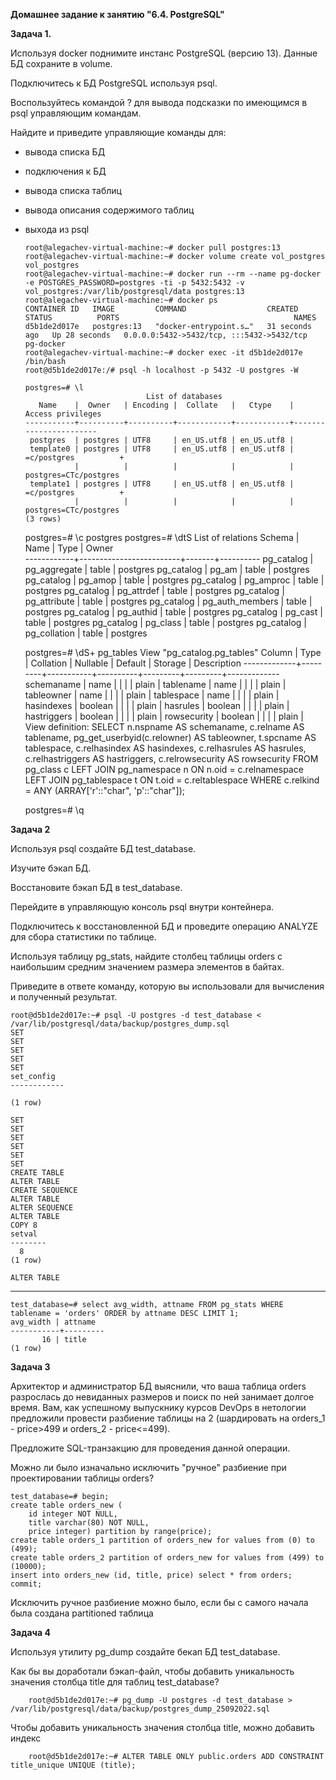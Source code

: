**Домашнее задание к занятию "6.4. PostgreSQL"**

**Задача 1.**

Используя docker поднимите инстанс PostgreSQL (версию 13). Данные БД сохраните в volume.

Подключитесь к БД PostgreSQL используя psql.

Воспользуйтесь командой \? для вывода подсказки по имеющимся в psql управляющим командам.

Найдите и приведите управляющие команды для:

- вывода списка БД
- подключения к БД
- вывода списка таблиц
- вывода описания содержимого таблиц
- выхода из psql


      root@alegachev-virtual-machine:~# docker pull postgres:13
      root@alegachev-virtual-machine:~# docker volume create vol_postgres
      vol_postgres
      root@alegachev-virtual-machine:~# docker run --rm --name pg-docker -e POSTGRES_PASSWORD=postgres -ti -p 5432:5432 -v vol_postgres:/var/lib/postgresql/data postgres:13
      root@alegachev-virtual-machine:~# docker ps
      CONTAINER ID   IMAGE         COMMAND                  CREATED          STATUS          PORTS                                       NAMES
      d5b1de2d017e   postgres:13   "docker-entrypoint.s…"   31 seconds ago   Up 28 seconds   0.0.0.0:5432->5432/tcp, :::5432->5432/tcp   pg-docker
      root@alegachev-virtual-machine:~# docker exec -it d5b1de2d017e /bin/bash
      root@d5b1de2d017e:/# psql -h localhost -p 5432 -U postgres -W

      postgres=# \l
                                 List of databases
         Name    |  Owner   | Encoding |  Collate   |   Ctype    |   Access privileges   
      -----------+----------+----------+------------+------------+-----------------------
       postgres  | postgres | UTF8     | en_US.utf8 | en_US.utf8 | 
       template0 | postgres | UTF8     | en_US.utf8 | en_US.utf8 | =c/postgres          +
                 |          |          |            |            | postgres=CTc/postgres
       template1 | postgres | UTF8     | en_US.utf8 | en_US.utf8 | =c/postgres          +
                 |          |          |            |            | postgres=CTc/postgres
      (3 rows)

    postgres=# \c postgres
    postgres=# \dtS
                        List of relations
       Schema   |          Name           | Type  |  Owner   
    ------------+-------------------------+-------+----------
    pg_catalog | pg_aggregate            | table | postgres
    pg_catalog | pg_am                   | table | postgres
    pg_catalog | pg_amop                 | table | postgres
    pg_catalog | pg_amproc               | table | postgres
    pg_catalog | pg_attrdef              | table | postgres
    pg_catalog | pg_attribute            | table | postgres
    pg_catalog | pg_auth_members         | table | postgres
    pg_catalog | pg_authid               | table | postgres
    pg_catalog | pg_cast                 | table | postgres
    pg_catalog | pg_class                | table | postgres
    pg_catalog | pg_collation            | table | postgres

    postgres=# \dS+ pg_tables
                          View "pg_catalog.pg_tables"
      Column    |  Type   | Collation | Nullable | Default | Storage | Description 
    -------------+---------+-----------+----------+---------+---------+-------------
    schemaname  | name    |           |          |         | plain   | 
    tablename   | name    |           |          |         | plain   | 
    tableowner  | name    |           |          |         | plain   | 
    tablespace  | name    |           |          |         | plain   | 
    hasindexes  | boolean |           |          |         | plain   | 
    hasrules    | boolean |           |          |         | plain   | 
    hastriggers | boolean |           |          |         | plain   | 
    rowsecurity | boolean |           |          |         | plain   | 
      View definition:
    SELECT n.nspname AS schemaname,
    c.relname AS tablename,
    pg_get_userbyid(c.relowner) AS tableowner,
    t.spcname AS tablespace,
    c.relhasindex AS hasindexes,
    c.relhasrules AS hasrules,
    c.relhastriggers AS hastriggers,
     c.relrowsecurity AS rowsecurity
       FROM pg_class c
     LEFT JOIN pg_namespace n ON n.oid = c.relnamespace
     LEFT JOIN pg_tablespace t ON t.oid = c.reltablespace
    WHERE c.relkind = ANY (ARRAY['r'::"char", 'p'::"char"]);

    postgres=# \q

**Задача 2**

Используя psql создайте БД test_database.

Изучите бэкап БД.

Восстановите бэкап БД в test_database.

Перейдите в управляющую консоль psql внутри контейнера.

Подключитесь к восстановленной БД и проведите операцию ANALYZE для сбора статистики по таблице.

Используя таблицу pg_stats, найдите столбец таблицы orders с наибольшим средним значением размера элементов в байтах.

Приведите в ответе команду, которую вы использовали для вычисления и полученный результат.

    root@d5b1de2d017e:~# psql -U postgres -d test_database < /var/lib/postgresql/data/backup/postgres_dump.sql
    SET
    SET
    SET
    SET
    SET
    set_config 
    ------------
     
    (1 row)
    
    SET
    SET
    SET
    SET
    SET
    SET
    CREATE TABLE
    ALTER TABLE
    CREATE SEQUENCE
    ALTER TABLE
    ALTER SEQUENCE
    ALTER TABLE
    COPY 8
    setval  
    --------
      8
    (1 row)

    ALTER TABLE
----
    test_database=# select avg_width, attname FROM pg_stats WHERE tablename = 'orders' ORDER by attname DESC LIMIT 1;
    avg_width | attname 
    -----------+---------
           16 | title
    (1 row)

**Задача 3**

Архитектор и администратор БД выяснили, что ваша таблица orders разрослась до невиданных размеров и поиск по ней занимает долгое время. Вам, как успешному выпускнику курсов DevOps в нетологии предложили провести разбиение таблицы на 2 (шардировать на orders_1 - price>499 и orders_2 - price<=499).

Предложите SQL-транзакцию для проведения данной операции.

Можно ли было изначально исключить "ручное" разбиение при проектировании таблицы orders?


    test_database=# begin;
    create table orders_new (
        id integer NOT NULL,
        title varchar(80) NOT NULL,
        price integer) partition by range(price);
    create table orders_1 partition of orders_new for values from (0) to (499);
    create table orders_2 partition of orders_new for values from (499) to (10000);
    insert into orders_new (id, title, price) select * from orders;
    commit;

Исключить ручное разбиение можно было, если бы с самого начала была создана partitioned таблица

**Задача 4**

Используя утилиту pg_dump создайте бекап БД test_database.

Как бы вы доработали бэкап-файл, чтобы добавить уникальность значения столбца title для таблиц test_database?

        root@d5b1de2d017e:~# pg_dump -U postgres -d test_database > /var/lib/postgresql/data/backup/postgres_dump_25092022.sql
        
Чтобы добавить уникальность значения столбца title, можно добавить индекс

        root@d5b1de2d017e:~# ALTER TABLE ONLY public.orders ADD CONSTRAINT title_unique UNIQUE (title);
